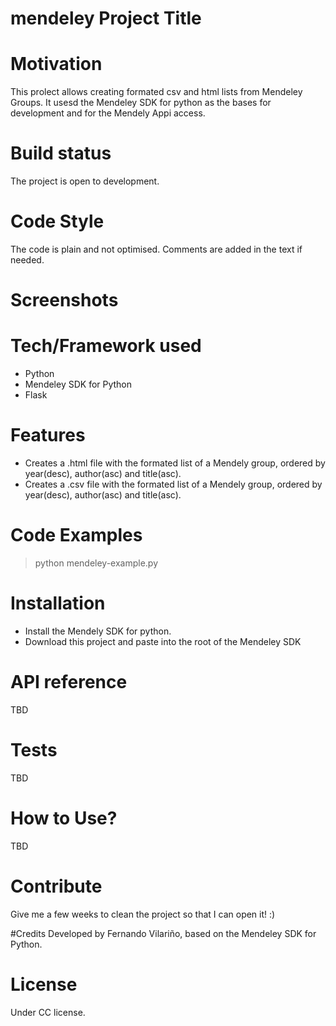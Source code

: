 # mendeley Project Title
# Motivation
This prolect allows creating formated csv and html lists from Mendeley Groups. It usesd the Mendeley SDK for python as the bases for development and for the Mendely Appi access.
# Build status
The project is open to development.
# Code Style
The code is plain and not optimised. Comments are added in the text if needed.
# Screenshots

# Tech/Framework used
* Python
* Mendeley SDK for Python
* Flask

# Features
* Creates a .html file with the formated list of a Mendely group, ordered by year(desc), author(asc) and title(asc).
* Creates a .csv file with the formated list of a Mendely group, ordered by year(desc), author(asc) and title(asc).

# Code Examples
> python mendeley-example.py

# Installation
* Install the Mendely SDK for python.
* Download this project and paste into the root of the Mendeley SDK

# API reference
TBD

# Tests
TBD

# How to Use?
TBD

# Contribute
Give me a few weeks to clean the project so that I can open it! :)

#Credits
Developed by Fernando Vilariño, based on the Mendeley SDK for Python.

# License
Under CC license.
